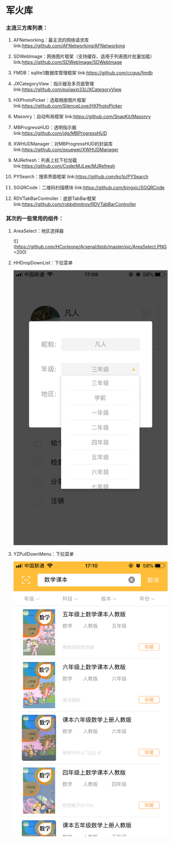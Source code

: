 
# 军火库

### 主流三方库列表：

1. AFNetworking：最主流的网络请求库 link:https://github.com/AFNetworking/AFNetworking

2. SDWebImage：网络图片框架（支持缓存、适用于列表图片批量加载）link:https://github.com/SDWebImage/SDWebImage

3. FMDB：sqlite3数据库管理框架 link:https://github.com/ccgus/fmdb

4. JXCategoryView：指示器及多页面管理 link:https://github.com/pujiaxin33/JXCategoryView
5. HXPhotoPicker：选取相册图片框架 link:https://github.com/SilenceLove/HXPhotoPicker
6. Masonry：自动布局框架 link:https://github.com/SnapKit/Masonry
7. MBProgressHUD：透明指示器 link:https://github.com/jdg/MBProgressHUD
8. XWHUDManager：对MBProgressHUD的封装库 link:https://github.com/qxuewei/XWHUDManager
9. MJRefresh：列表上拉下拉加载 link:https://github.com/CoderMJLee/MJRefresh
10. PYSearch：搜索界面框架 link:https://github.com/ko1o/PYSearch
11. SGQRCode：二维码扫描模块 link:https://github.com/kingsic/SGQRCode
12. RDVTabBarController：底部TabBar框架 link:https://github.com/robbdimitrov/RDVTabBarController



### 其次的一些常用的组件：

1. AreaSelect：地区选择器

   ![](https://github.com/HCorleone/Arsenal/blob/master/pic/AreaSelect.PNG =200)

2. HHDropDownList：下拉菜单

   ![](https://github.com/HCorleone/Arsenal/blob/master/pic/HHDropDownList.PNG)

3. YZPullDownMenu：下拉菜单

   ![](https://github.com/HCorleone/Arsenal/blob/master/pic/YZPullDownMenu.PNG)



